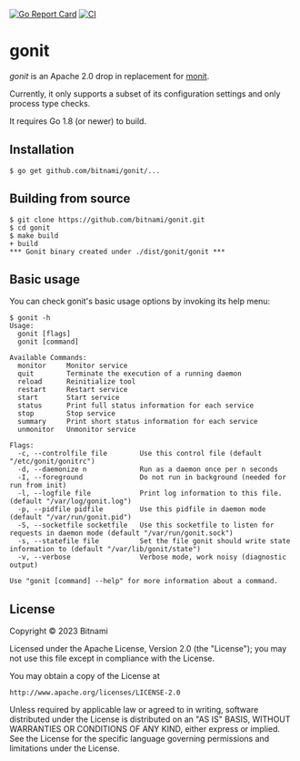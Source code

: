 [![Go Report Card](https://goreportcard.com/badge/github.com/bitnami/gonit)](https://goreportcard.com/report/github.com/bitnami/gonit)
[![CI](https://github.com/bitnami/gonit/actions/workflows/main.yml/badge.svg)](https://github.com/bitnami/gonit/actions/workflows/main.yml)

# gonit

_gonit_ is an Apache 2.0 drop in replacement for [monit](https://mmonit.com/monit/).

Currently, it only supports a subset of its configuration settings and only process type checks.

It requires Go 1.8 (or newer) to build.

## Installation

```console
$ go get github.com/bitnami/gonit/...
```

## Building from source

```console
$ git clone https://github.com/bitnami/gonit.git
$ cd gonit
$ make build
+ build
*** Gonit binary created under ./dist/gonit/gonit ***
```

## Basic usage

You can check gonit's basic usage options by invoking its help menu:

```console
$ gonit -h
Usage:
  gonit [flags]
  gonit [command]

Available Commands:
  monitor     Monitor service
  quit        Terminate the execution of a running daemon
  reload      Reinitialize tool
  restart     Restart service
  start       Start service
  status      Print full status information for each service
  stop        Stop service
  summary     Print short status information for each service
  unmonitor   Unmonitor service

Flags:
  -c, --controlfile file        Use this control file (default "/etc/gonit/gonitrc")
  -d, --daemonize n             Run as a daemon once per n seconds
  -I, --foreground              Do not run in background (needed for run from init)
  -l, --logfile file            Print log information to this file. (default "/var/log/gonit.log")
  -p, --pidfile pidfile         Use this pidfile in daemon mode (default "/var/run/gonit.pid")
  -S, --socketfile socketfile   Use this socketfile to listen for requests in daemon mode (default "/var/run/gonit.sock")
  -s, --statefile file          Set the file gonit should write state information to (default "/var/lib/gonit/state")
  -v, --verbose                 Verbose mode, work noisy (diagnostic output)

Use "gonit [command] --help" for more information about a command.
```

## License

Copyright &copy; 2023 Bitnami

Licensed under the Apache License, Version 2.0 (the "License"); you may not use this file except in compliance with the License.

You may obtain a copy of the License at

    http://www.apache.org/licenses/LICENSE-2.0

Unless required by applicable law or agreed to in writing, software distributed under the License is distributed on an "AS IS" BASIS, WITHOUT WARRANTIES OR CONDITIONS OF ANY KIND, either express or implied.
See the License for the specific language governing permissions and limitations under the License.

